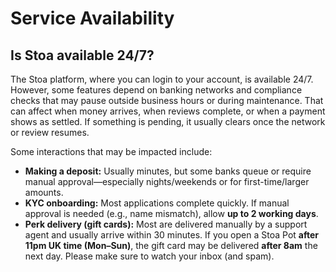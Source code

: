 # Service Availability

## Is Stoa available 24/7?

The Stoa platform, where you can login to your account, is available 24/7. However, some features depend on banking networks and compliance checks that may pause outside business hours or during maintenance. That can affect when money arrives, when reviews complete, or when a payment shows as settled. If something is pending, it usually clears once the network or review resumes.

Some interactions that may be impacted include:

* **Making a deposit:** Usually minutes, but some banks queue or require manual approval—especially nights/weekends or for first-time/larger amounts.
* **KYC onboarding:** Most applications complete quickly. If manual approval is needed (e.g., name mismatch), allow **up to 2 working days**.
* **Perk delivery (gift cards):** Most are delivered manually by a support agent and usually arrive within 30 minutes. If you open a Stoa Pot **after 11pm UK time (Mon–Sun)**, the gift card may be delivered **after 8am** the next day. Please make sure to watch your inbox (and spam).



